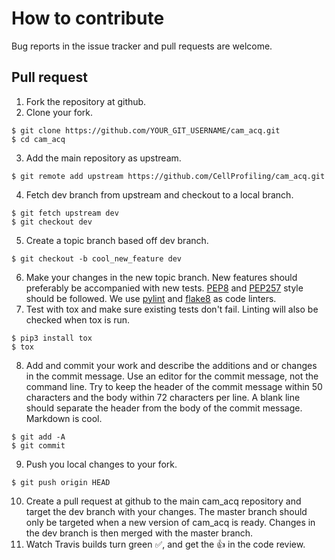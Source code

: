 # How to contribute

Bug reports in the issue tracker and pull requests are welcome.

## Pull request
1. Fork the repository at github.
2. Clone your fork.

  ```
  $ git clone https://github.com/YOUR_GIT_USERNAME/cam_acq.git
  $ cd cam_acq
  ```
3. Add the main repository as upstream.

  ```
  $ git remote add upstream https://github.com/CellProfiling/cam_acq.git
  ```
4. Fetch dev branch from upstream and checkout to a local branch.

  ```
  $ git fetch upstream dev
  $ git checkout dev
  ```
5. Create a topic branch based off dev branch.

  ```
  $ git checkout -b cool_new_feature dev
  ```
6. Make your changes in the new topic branch. New features should preferably be accompanied with new tests. [PEP8](https://www.python.org/dev/peps/pep-0008/) and [PEP257](https://www.python.org/dev/peps/pep-0257/) style should be followed. We use [pylint](https://www.pylint.org/) and [flake8](http://flake8.pycqa.org/en/latest/) as code linters.
7. Test with tox and make sure existing tests don't fail. Linting will also be checked when tox is run.

  ```
  $ pip3 install tox
  $ tox
  ```
8. Add and commit your work and describe the additions and or changes in the commit message. Use an editor for the commit message, not the command line. Try to keep the header of the commit message within 50 characters and the body within 72 characters per line. A blank line should separate the header from the body of the commit message. Markdown is cool.

  ```
  $ git add -A
  $ git commit
  ```
9. Push you local changes to your fork.

  ```
  $ git push origin HEAD
  ```
10. Create a pull request at github to the main cam_acq repository and target the dev branch with your changes. The master branch should only be targeted when a new version of cam_acq is ready. Changes in the dev branch is then merged with the master branch.
11. Watch Travis builds turn green :white_check_mark:, and get the :thumbsup: in the code review.
